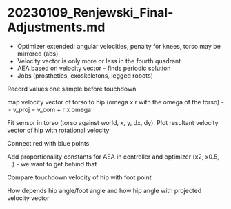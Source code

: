 # 20230109_Renjewski_Final-Adjustments.md

- Optimizer extended: angular velocities, penalty for knees, torso may be mirrored (abs)
- Velocity vector is only more or less in the fourth quadrant
- AEA based on velocity vector - finds periodic solution
- Jobs (prosthetics, exoskeletons, legged robots)

Record values one sample before touchdown

map velocity vector of torso to hip (omega x r with the omega of the torso) -> v_proj = v_com + r x omega

Fit sensor in torso (torso against world, x, y, dx, dy).
Plot resultant velocity vector of hip with rotational velocity

Connect red with blue points

Add proportionality constants for AEA in controller and optimizer (x2, x0.5, ...) - we want to get behind that

Compare touchdown velocity of hip with foot point

How depends hip angle/foot angle and how hip angle with projected velocity vector
